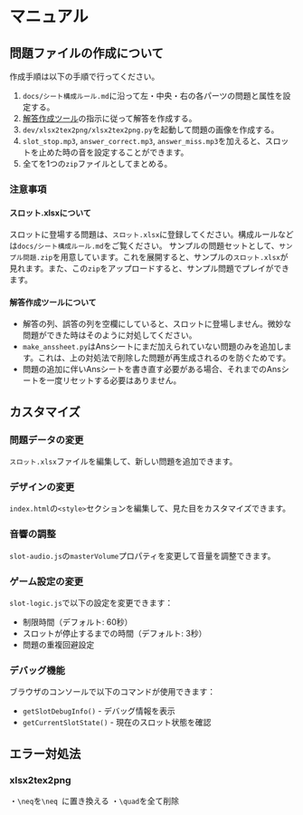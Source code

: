 # マニュアル

## 問題ファイルの作成について

作成手順は以下の手順で行ってください。

1. `docs/シート構成ルール.md`に沿って左・中央・右の各パーツの問題と属性を設定する。
2. [解答作成ツール](https://ou-sakumon.github.io/Sakumon-Slot/dev/make_anssheet/index.html)の指示に従って解答を作成する。
3. `dev/xlsx2tex2png/xlsx2tex2png.py`を起動して問題の画像を作成する。
4. `slot_stop.mp3`, `answer_correct.mp3`, `answer_miss.mp3`を加えると、スロットを止めた時の音を設定することができます。
5. 全てを1つの`zip`ファイルとしてまとめる。

### 注意事項

#### スロット.xlsxについて

スロットに登場する問題は、`スロット.xlsx`に登録してください。構成ルールなどは`docs/シート構成ルール.md`をご覧ください。
サンプルの問題セットとして、`サンプル問題.zip`を用意しています。これを展開すると、サンプルの`スロット.xlsx`が見れます。また、この`zip`をアップロードすると、サンプル問題でプレイができます。

#### 解答作成ツールについて
- 解答の列、誤答の列を空欄にしていると、スロットに登場しません。微妙な問題ができた時はそのように対処してください。
- `make_anssheet.py`はAnsシートにまだ加えられていない問題のみを追加します。これは、上の対処法で削除した問題が再生成されるのを防ぐためです。
- 問題の追加に伴いAnsシートを書き直す必要がある場合、それまでのAnsシートを一度リセットする必要はありません。


## カスタマイズ

### 問題データの変更
`スロット.xlsx`ファイルを編集して、新しい問題を追加できます。

### デザインの変更
`index.html`の`<style>`セクションを編集して、見た目をカスタマイズできます。

### 音響の調整
`slot-audio.js`の`masterVolume`プロパティを変更して音量を調整できます。

### ゲーム設定の変更
`slot-logic.js`で以下の設定を変更できます：
- 制限時間（デフォルト: 60秒）
- スロットが停止するまでの時間（デフォルト: 3秒）
- 問題の重複回避設定

### デバッグ機能
ブラウザのコンソールで以下のコマンドが使用できます：
- `getSlotDebugInfo()` - デバッグ情報を表示
- `getCurrentSlotState()` - 現在のスロット状態を確認

## エラー対処法

### xlsx2tex2png

・`\neq`を`\neq `に置き換える
・`\quad`を全て削除